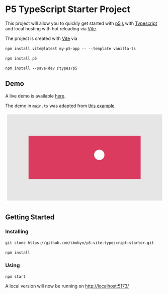# P5 TypeScript Starter Project

This project will allow you to quickly get started with [p5js](https://p5js.org/) with
[Typescript](https://www.typescriptlang.org/) and local hosting with hot reloading
via [Vite](https://vitejs.dev/).

The project is created with [Vite](https://vitejs.dev/) via

`npm install vite@latest my-p5-app -- --template vanilla-ts`

`npm install p5`

`npm install --save-dev @types/p5`

## Demo

A live demo is available [here](https://sbobyn.github.io/p5-vite-typescript-starter/).

The demo in `main.ts` was adapted from [this example](https://p5js.org/examples/input-easing.html)

![Demo pic](./demo.png)

## Getting Started

### Installing

`git clone https://github.com/sbobyn/p5-vite-typescript-starter.git`

`npm install`

### Using

`npm start`

A local version will now be running on [http://localhost:5173/](http://localhost:5173/)
